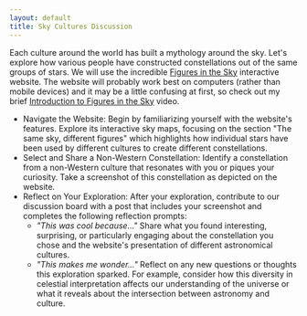 ```yaml
---
layout: default
title: Sky Cultures Discussion
---
```


Each culture around the world has built a mythology around the sky. Let's explore how various people have constructed constellations out of the same groups of stars. We will use the incredible [Figures in the Sky](https://avheuv.github.io/skyculture/) interactive website. The website will probably work best on computers (rather than mobile devices) and it may be a little confusing at first, so check out my brief [Introduction to Figures in the Sky](https://youtu.be/Z9MaQU5uXOA) video.

- Navigate the Website: Begin by familiarizing yourself with the website's features. Explore its interactive sky maps, focusing on the section "The same sky, different figures" which highlights how individual stars have been used by different cultures to create different constellations.
- Select and Share a Non-Western Constellation: Identify a constellation from a non-Western culture that resonates with you or piques your curiosity. Take a screenshot of this constellation as depicted on the website.
- Reflect on Your Exploration: After your exploration, contribute to our discussion board with a post that includes your screenshot and completes the following reflection prompts:
  - *"This was cool because..."* Share what you found interesting, surprising, or particularly engaging about the constellation you chose and the website's presentation of different astronomical cultures.
  - *"This makes me wonder..."* Reflect on any new questions or thoughts this exploration sparked. For example, consider how this diversity in celestial interpretation affects our understanding of the universe or what it reveals about the intersection between astronomy and culture.
